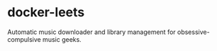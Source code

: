 # docker-leets
Automatic music downloader and library management for obsessive-compulsive music geeks.
